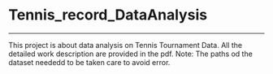 # Tennis_record_DataAnalysis
---
This project is about data analysis on Tennis Tournament Data.
All the detailed work description are provided in the pdf.
Note: The paths od the dataset neededd to be taken care to avoid error.

